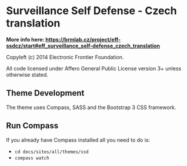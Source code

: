 Surveillance Self Defense - Czech translation
=============================================

**More info here: https://brmlab.cz/project/eff-ssdcz/start#eff_surveillance_self-defense_czech_translation**

Copyleft (c) 2014 Electronic Frontier Foundation.

All code licensed under Affero General Public License version 3+ unless otherwise stated.

## Theme Development

The theme uses Compass, SASS and the Bootstrap 3 CSS framework.

## Run Compass

If you already have Compass installed all you need to do is:

* `cd docs/sites/all/themes/ssd`
* `compass watch`
